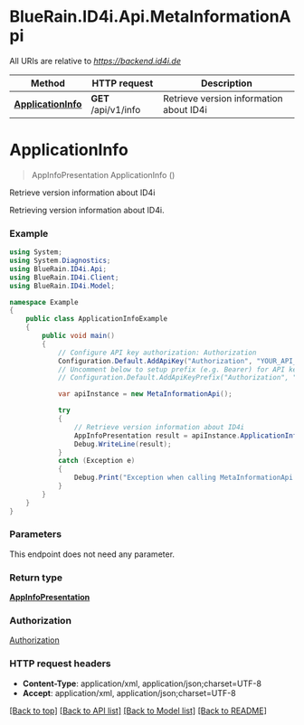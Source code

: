 # BlueRain.ID4i.Api.MetaInformationApi

All URIs are relative to *https://backend.id4i.de*

Method | HTTP request | Description
------------- | ------------- | -------------
[**ApplicationInfo**](MetaInformationApi.md#applicationinfo) | **GET** /api/v1/info | Retrieve version information about ID4i


<a name="applicationinfo"></a>
# **ApplicationInfo**
> AppInfoPresentation ApplicationInfo ()

Retrieve version information about ID4i

Retrieving version information about ID4i.

### Example
```csharp
using System;
using System.Diagnostics;
using BlueRain.ID4i.Api;
using BlueRain.ID4i.Client;
using BlueRain.ID4i.Model;

namespace Example
{
    public class ApplicationInfoExample
    {
        public void main()
        {
            // Configure API key authorization: Authorization
            Configuration.Default.AddApiKey("Authorization", "YOUR_API_KEY");
            // Uncomment below to setup prefix (e.g. Bearer) for API key, if needed
            // Configuration.Default.AddApiKeyPrefix("Authorization", "Bearer");

            var apiInstance = new MetaInformationApi();

            try
            {
                // Retrieve version information about ID4i
                AppInfoPresentation result = apiInstance.ApplicationInfo();
                Debug.WriteLine(result);
            }
            catch (Exception e)
            {
                Debug.Print("Exception when calling MetaInformationApi.ApplicationInfo: " + e.Message );
            }
        }
    }
}
```

### Parameters
This endpoint does not need any parameter.

### Return type

[**AppInfoPresentation**](AppInfoPresentation.md)

### Authorization

[Authorization](../README.md#Authorization)

### HTTP request headers

 - **Content-Type**: application/xml, application/json;charset=UTF-8
 - **Accept**: application/xml, application/json;charset=UTF-8

[[Back to top]](#) [[Back to API list]](../README.md#documentation-for-api-endpoints) [[Back to Model list]](../README.md#documentation-for-models) [[Back to README]](../README.md)

